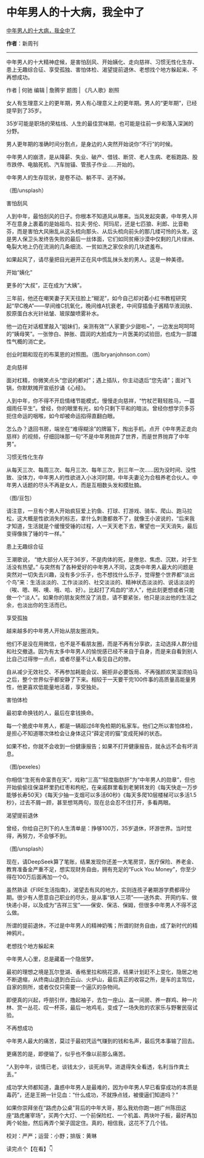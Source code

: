 # 中年男人的十大病，我全中了

[中年男人的十大病，我全中了](https://mp.weixin.qq.com/s/EuNb3998-uUCsS5FDDsglA)

**作者**：新周刊

---

中年男人的十大精神症候，是害怕刮风、开始姨化、走向慈祥、习惯无性化生存、患上无趣综合征、享受孤独、害怕体检、渴望提前退休、老想找个地方躲起来、不再想成功。




作者 | 何驰
编辑 | 詹腾宇
题图 | 《凡人歌》剧照






女人有生理意义上的更年期，男人有心理意义上的更年期。男人的“更年期”，已经提早到了35岁。




35岁可能是职场的荣枯线、人生的最佳赏味期，也可能是往前一步和落入深渊的分野。




男人更年期的准确时间分割点，是身边的人突然开始说你“不行”的时候。




中年男人的崩溃，是从降薪、失业、破产、借钱、断贷、老人生病、老板跑路、股市跌停、电脑死机、汽车抛锚、管孩子作业……开始的。




中年男人的生存现状，是卷不动、躺不平、逃不掉。




（图/unsplash）




害怕刮风




人到中年，最怕刮风的日子。你根本不知道风从哪来。当风发起突袭，中年男人并不在意身上裹着的是始祖鸟、拉夫·劳伦、阿玛尼，还是七匹狼、利郎、比音勒芬，而是害怕大风揪乱从这头梳向那头、从后头梳向前头的那几缕可怜的头发。这是男人保卫头发终告失败的最后一丝体面，它们如同贫瘠沙漠中仅剩的几片绿洲、龟裂大地上仍在流淌的几条细流、一贫如洗之家仅余的几块遮羞布。


如果起风了，请尽量把目光避开正在风中慌乱抹头发的男人。这是一种美德。


开始“姨化”


更多的“大叔”，正在成为“大姨”。


三年前，他还在嘲笑妻子天天往脸上“糊泥”，如今自己却对着小红书教程研究起“早C晚A”——早间维C抗氧化，晚间维A抗衰老，中间穿插鱼子酱精华液润肤、胶原蛋白水光针袪皱、玻尿酸喷雾补水。


他一边在对话框里敲入“姐妹们，亲测有效”“人家要少少甜啦~”，一边发出呵呵呵的“姨母笑”。一张惨白、肿胀、圆润的大脸成为一片医美的试验田，也成为一部雄性气概的消亡史。


创业时期和现在的布莱恩的对照图。（图/bryanjohnson.com）


走向慈祥




面对杠精，你微笑点头“您说的都对”；遇上插队，你主动退后“您先请”；面对飞锅，你默默摊开宣纸抄诵《心经》。


人到中年，你不得不开启情绪节能模式，慢慢走向慈祥，“竹杖芒鞋轻胜马，一蓑烟雨任平生”。曾经，你的眼里有光，如今只剩下平和的暗淡。曾经你想学贝多芬扼住命运的咽喉，如今却被命运掐得直翻白眼。


怎么办？退回书房，端坐在“难得糊涂”的牌匾下，掏出手机，点开《中年男正走向慈祥》的视频，仔细回味那一句“不是中年男抛弃了世界，而是世界抛弃了中年男”。


习惯无性化生存




从每天三次、每周三次、每月三次、每年三次，到三年一次……因为没时间、没性致、没体力，中年男人的性欲进入小冰河时期，中年夫妻沦为合租养老合伙人。中年男人话题的尽头不再是女人，而是互相数头发和摸肚腩。


（图/豆包）


请注意，一旦有个男人开始疯狂爱上钓鱼、打球、打游戏、骑车、爬山、跑马拉松，这大概是性欲消失的标志，拿什么刺激都救不了，就像王小波说的，“后来我才知道，生活就是个缓慢受锤的过程，人一天天老下去，奢望也一天天消失，最后变得像挨了锤的牛一样。”


患上无趣综合征




王潮歌说， “绝大部分人死于36岁，不是肉体的死，是倦怠、焦虑、沉默，对于生活没有热望。” 与突然有了各种爱好的中年男人不同，这类中年男人最大的问题是突然对一切失去兴趣，没有多少乐子，也不想找什么乐子，觉得整个世界都“淡出个鸟”来：生活淡淡的、工作淡淡的、社交淡淡的、精神状态淡淡的、说话淡淡的（唉、嗯、啊、噢、哦、哈、好）。比起打了鸡血的“浓人”，他此刻更想或者只能做一个“淡人”。如果你的朋友突然没了消息，请不要紧张，他只是淡出他的生活之余，也淡出你的生活而已。


享受孤独




越来越多的中年男人开始从朋友圈消失。


他们不是没在用微信，也不是不看朋友圈，而是不再有分享欲，主动选择人群分组和社交撤退。因为有太多中年男人的愉悦感已经不来自于自身，而是来自看到别人比自己过得惨一点点，或者尽量不让人看见自己的惨。


自从减少无效社交、不再参加耗能会议、婉拒非必要饭局、不再强颜欢笑溜须拍马之后，整个世界似乎都安静了下来。相较于一天要干完100件事的高质量高能量男性，他更喜欢低能量地活着，享受独处‍‍‍‍‍‍‍‍‍‍‍。




害怕体检




最初拿命换钱的人，最后在拿钱换命。


每一个脆皮中年男人，都是一辆超过6年免检期的私家车。他们之所以害怕体检，是担心不知道哪次体检会让身体这只“薛定谔的猫”变成死掉的状态。


如果不检，你就不会收到一份健康报告；如果不打开健康报告，就永远不会有坏消息。


（图/pexeles）



你相信“生死有命富贵在天”，戏称“三高”“轻度脂肪肝”为“中年男人的勋章”，但也开始偷偷往保温杯里扔红枣和枸杞，在亲戚群里看到老舅转发的《每天快走一万步能够长寿50天》《每天少抽一支烟可以多活60秒》《每天多爬10层楼梯可以多活1.5秒》，过去不屑一顾，甚至想骂两句，现在总会忍不住打开，多看两眼。


渴望提前退休




曾经，你给自己列下的人生清单是：挣够100万，35岁退休，环游世界。当时觉得，再努力，不会够不到。


（图/unsplash）




现在，请DeepSeek算了笔账，结果发现你还差一大笔房贷，医疗保险、养老金、教育准备金严重不足，想实现财务自由，拥有充足的“Fuck You Money”，你至少得在100万后面再加一个0。


虽然熟读《FIRE生活指南》，渴望去有风的地方，实则连孩子暑期游学费都得分期。很少有人愿意自己职业的尽头，是从事“铁人三项”——送外卖、开网约车、做快递小哥，以及成为“吉祥三宝”——保安、保洁、保姆，但很多中年男人不得不这么做。


所谓的提前退休，不过是中年男人的精神奶嘴；所谓的财务自由，成了新时代的精神鸦片。


老想找个地方躲起来




中年男人心里，总是藏着一个隐居梦。


最初的理想之境是瓦尔登湖、香格里拉和桃花源，结果计划赶不上变化，隐居之地不断退缩，从终南山退到白云山、火炉山，最后真正的收容之所，是车的主驾位，自家的厕所，或者仅仅只需要一个逼庂的杂物间。


即便真的兴起，呼朋引伴，撸起袖子，去包一座山、盖一间房、养一群鸡、种一片林、赏一丛花、叹一杯茶，最后一地鸡毛，变成了一场失败的农家乐与野奢民宿试验。


不再想成功




中年男人最大的痛苦，莫过于最初凭运气赚到的钱和名声，最后凭本事输了回去。


更痛苦的是，即便输了，似乎也不像以前那么痛苦。


“人到中年，谈情已老，谈钱太少，谈死尚早。进退得失全看透，名利当作粪土丢。”


成功学大师都知道，蛊惑中年男人是最难的，因为中年男人早已看穿成功的本质是毒药”，还是王朔一针见血：“什么成功，不就挣点钱，被傻逼们知道吗？”


如果你崇拜坐在“路虎办公桌”背后的中年大哥，那么我劝你跑一趟广州陈田这座“路虎屠宰场”，买两个大灯、一个前保险杠、一个机盖、两块叶子板，最好再加两个轮胎，然后再弄个架子固定住。真的，相信我，这花不了几个钱。



校对：严严；运营：小野；排版：黄琳







读完点个【在看】👇